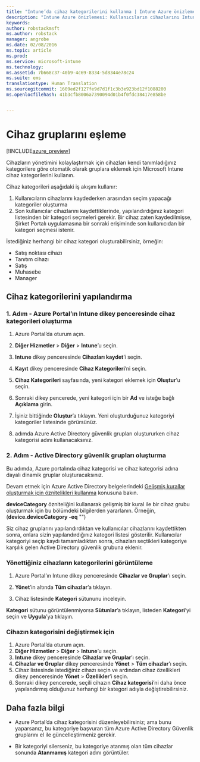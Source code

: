 ```yaml
---
title: "Intune’da cihaz kategorilerini kullanma | Intune Azure önizlemesi | Microsoft Docs"
description: "Intune Azure önizlemesi: Kullanıcıların cihazlarını Intune’a kaydederken seçebilecekleri cihaz kategorilerini kullanmayı öğrenin."
keywords: 
author: robstackmsft
ms.author: robstack
manager: angrobe
ms.date: 02/08/2016
ms.topic: article
ms.prod: 
ms.service: microsoft-intune
ms.technology: 
ms.assetid: 7b668c37-40b9-4c69-8334-5d8344e78c24
ms.suite: ems
translationtype: Human Translation
ms.sourcegitcommit: 1609ed2f127fe9d7d1f1c3b3e923bd12f1088200
ms.openlocfilehash: 41b3cfb8006a7390094d01b4f0fdc38417e858be


---
```


# <a name="map-device-groups"></a>Cihaz gruplarını eşleme


[!INCLUDE[azure_preview](../includes/azure_preview.md)]

Cihazların yönetimini kolaylaştırmak için cihazları kendi tanımladığınız kategorilere göre otomatik olarak gruplara eklemek için Microsoft Intune cihaz kategorilerini kullanın.

Cihaz kategorileri aşağıdaki iş akışını kullanır:
1.    Kullanıcıların cihazlarını kaydederken arasından seçim yapacağı kategoriler oluşturma
4.    Son kullanıcılar cihazlarını kaydettiklerinde, yapılandırdığınız kategori listesinden bir kategori seçmeleri gerekir. Bir cihaz zaten kaydedilmişse, Şirket Portalı uygulamasına bir sonraki erişiminde son kullanıcıdan bir kategori seçmesi istenir.


İstediğiniz herhangi bir cihaz kategori oluşturabilirsiniz, örneğin:
- Satış noktası cihazı
- Tanıtım cihazı
- Satış
- Muhasebe
- Manager

## <a name="how-to-configure-device-categories"></a>Cihaz kategorilerini yapılandırma

### <a name="step-1---create-device-categories-in-the-intune-blade-of-the-azure-portal"></a>1. Adım - Azure Portal’ın Intune dikey penceresinde cihaz kategorileri oluşturma
1. Azure Portal’da oturum açın.
2. **Diğer Hizmetler** > **Diğer** > **Intune**’u seçin.
3. **Intune** dikey penceresinde **Cihazları kaydet**’i seçin.
3. **Kayıt** dikey penceresinde **Cihaz Kategorileri**’ni seçin.
4. **Cihaz Kategorileri** sayfasında, yeni kategori eklemek için **Oluştur**’u seçin.
5. Sonraki dikey pencerede, yeni kategori için bir **Ad** ve isteğe bağlı **Açıklama** girin.
6. İşiniz bittiğinde **Oluştur**’a tıklayın. Yeni oluşturduğunuz kategoriyi kategoriler listesinde görürsünüz.

2. adımda Azure Active Directory güvenlik grupları oluştururken cihaz kategorisi adını kullanacaksınız.

### <a name="step-2---create-azure-active-directory-security-groups"></a>2. Adım - Active Directory güvenlik grupları oluşturma
Bu adımda, Azure portalında cihaz kategorisi ve cihaz kategorisi adına dayalı dinamik gruplar oluşturacaksınız.

Devam etmek için Azure Active Directory belgelerindeki [Gelişmiş kurallar oluşturmak için öznitelikleri kullanma](https://azure.microsoft.com/documentation/articles/active-directory-accessmanagement-groups-with-advanced-rules/#using-attributes-to-create-rules-for-device-objects) konusuna bakın. 

**deviceCategory** özniteliğini kullanarak gelişmiş bir kural ile bir cihaz grubu oluşturmak için bu bölümdeki bilgilerden yararlanın. Örneğin, (**device.deviceCategory -eq** "*<the device category name you got from the Intune portal>*")

Siz cihaz gruplarını yapılandırdıktan ve kullanıcılar cihazlarını kaydettikten sonra, onlara sizin yapılandırdığınız kategori listesi gösterilir. Kullanıcılar kategoriyi seçip kaydı tamamladıktan sonra, cihazları seçtikleri kategoriye karşılık gelen Active Directory güvenlik grubuna eklenir.

### <a name="how-to-view-the-categories-of-devices-you-manage"></a>Yönettiğiniz cihazların kategorilerini görüntüleme
1.    Azure Portal’ın Intune dikey penceresinde **Cihazlar ve Gruplar**’ı seçin.

2.    **Yönet**’in altında **Tüm cihazlar**’a tıklayın.

3.    Cihaz listesinde **Kategori** sütununu inceleyin.

**Kategori** sütunu görüntülenmiyorsa **Sütunlar**’a tıklayın, listeden **Kategori**’yi seçin ve **Uygula**’ya tıklayın.

### <a name="to-change-the-category-of-a-device"></a>Cihazın kategorisini değiştirmek için

1. Azure Portal’da oturum açın.
2. **Diğer Hizmetler** > **Diğer** > **Intune**’u seçin.
3. **Intune** dikey penceresinde **Cihazlar ve Gruplar**’ı seçin.
4. **Cihazlar ve Gruplar** dikey penceresinde **Yönet** > **Tüm cihazlar**’ı seçin.
5. Cihaz listesinde istediğiniz cihazı seçin ve ardından cihaz özellikleri dikey penceresinde **Yönet** > **Özellikler**’i seçin.
6. Sonraki dikey pencerede, seçili cihazın **Cihaz kategorisi**’ni daha önce yapılandırmış olduğunuz herhangi bir kategori adıyla değiştirebilirsiniz.



## <a name="further-information"></a>Daha fazla bilgi
- Azure Portal’da cihaz kategorisini düzenleyebilirsiniz; ama bunu yaparsanız, bu kategoriye başvuran tüm Azure Active Directory Güvenlik gruplarını el ile güncelleştirmeniz gerekir.

- Bir kategoriyi silerseniz, bu kategoriye atanmış olan tüm cihazlar sonunda **Atanmamış** kategori adını görüntüler.





<!--HONumber=Feb17_HO2-->



